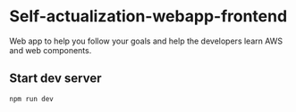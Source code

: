 # Self-actualization-webapp-frontend
Web app to help you follow your goals and help the developers learn AWS and web components.

## Start dev server
`npm run dev`
